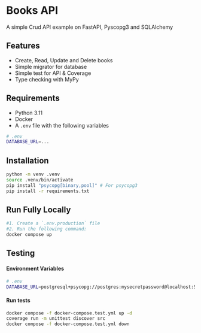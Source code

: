 # Books API

A simple Crud API example on FastAPI, Pyscopg3 and SQLAlchemy

## Features

- Create, Read, Update and Delete books
- Simple migrator for database
- Simple test for API & Coverage
- Type checking with MyPy

## Requirements

- Python 3.11
- Docker
- A `.env` file with the following variables

```sh
# .env
DATABASE_URL=...
```

## Installation

```sh
python -m venv .venv
source .venv/bin/activate
pip install "psycopg[binary,pool]" # For psycopg3
pip install -r requirements.txt
```

## Run Fully Locally

```sh
#1. Create a `.env.production` file
#2. Run the following command:
docker compose up
```

## Testing

#### Environment Variables

```sh
# .env
DATABASE_URL=postgresql+psycopg://postgres:mysecretpassword@localhost:5432/postgres
```

#### Run tests

```sh
docker compose -f docker-compose.test.yml up -d
coverage run -m unittest discover src
docker compose -f docker-compose.test.yml down
```

